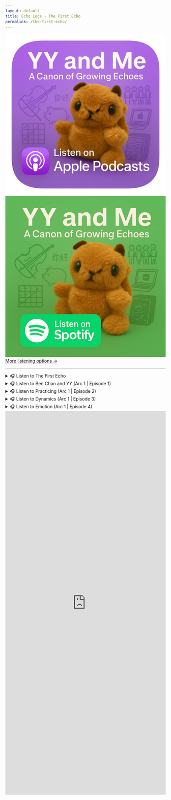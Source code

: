 ```yaml
---
layout: default
title: Echo Logs - The First Echo
permalink: /the-first-echo/
---
```


<div class="podcast-buttons-container">
  <div class="podcast-buttons">
    <a href="https://podcasts.apple.com/podcast/yy-and-me/id1826275180" target="_blank" rel="noopener" class="podcast-link">
      <img src="/assets/yy-and-me-apple-podcast-button.webp" alt="Listen on Apple Podcasts">
    </a>
    <a href="https://open.spotify.com/show/7snHYZsCpO1oNidk2RZh02" target="_blank" rel="noopener" class="podcast-link">
      <img src="/assets/yy-and-me-spotify-button.webp" alt="Listen on Spotify">
    </a>
  </div>
  <a href="https://pod.link/1826275180" target="_blank" rel="noopener" class="more-options">More listening options →</a>
</div>
<hr />

<details>
  <summary>🎧 Listen to The First Echo</summary>
  <audio controls preload="metadata">
    <source src="https://archive.org/serve/yyandme-the-first-echo-1/yyandme-the-first-echo-1.mp3" type="audio/mpeg">
    Your browser does not support the audio element.
  </audio>
</details>

<details>
  <summary>🎧 Listen to Ben Chan and YY (Arc 1 | Episode 1)</summary>
  <audio controls preload="metadata">
    <source src="https://archive.org/serve/ben-chan-and-yy-timelessly-bound/ben-chan-and-yy-timelessly-bound.mp3" type="audio/mpeg">
    Your browser does not support the audio element.
  </audio>
</details>

<details>
  <summary>🎧 Listen to Practicing (Arc 1 | Episode 2)</summary>
  <audio controls preload="metadata">
    <source src="https://archive.org/serve/practicing-episode-2-arc-1/practicing-episode-2-arc-1.mp3" type="audio/mpeg">
    Your browser does not support the audio element.
  </audio>
</details>

<details>
  <summary>🎧 Listen to Dynamics (Arc 1 | Episode 3)</summary>
  <audio controls preload="metadata">
    <source src="https://archive.org/serve/dynamics-episode-3-arc-1/dynamics-episode-3-arc-1.mp3" type="audio/mpeg">
    Your browser does not support the audio element.
  </audio>
</details>

<details>
  <summary>🎧 Listen to Emotion (Arc 1 | Episode 4)</summary>
  <audio controls preload="metadata">
    <source src="https://archive.org/serve/emotion-episode-4-arc-1/emotion-episode-4-arc-1.mp3" type="audio/mpeg">
    Your browser does not support the audio element.
  </audio>
</details>

<iframe src="https://docs.google.com/forms/d/e/1FAIpQLSeR1wHKtZ2-H2QAqhQvrIVY7-ZpdpA8rO4NPlKElYQIsMCvSQ/viewform?embedded=true" width="100%" height="1200" frameborder="0" marginheight="0" marginwidth="0">Loading…</iframe>